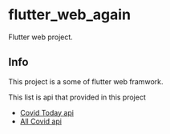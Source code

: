 # flutter_web_again

Flutter web project.

## Info

This project is a some of flutter web framwork.

This list is api that provided in this project

- [Covid Today api](https://covid19.th-stat.com/api/open/today)
- [All Covid api](https://covid19.ddc.moph.go.th/th/api)